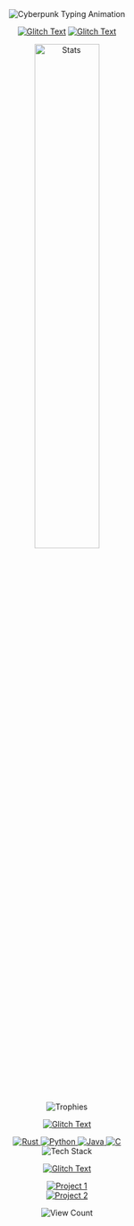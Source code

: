 <div align="center">  
  <img src="https://readme-typing-svg.demolab.com?font=JetBrains+Mono&weight=600&size=28&duration=4000&pause=1000&color=00F0FF&vCenter=true&width=500&lines=%F0%9F%96%A5%EF%B8%8F+NEURAL+INTERFACE+ACTIVE;%F0%9F%92%BB+SYSTEMS++ONLINE;%E2%9A%99%EF%B8%8F+DEPLOYING+BIO..." alt="Cyberpunk Typing Animation">  
</div>  
<div align="center">

[![Glitch Text](https://readme-typing-svg.demolab.com?font=Roboto+Mono&size=24&duration=4000&pause=9999999&color=00F0FF&background=0D111700&center=true&vCenter=true&width=500&lines=Rizzy1857)](https://git.io/typing-svg)
[![Glitch Text](https://readme-typing-svg.demolab.com?font=Roboto+Mono&size=24&duration=4000&pause=9999999&color=00F0FF&background=0D111700&center=true&vCenter=true&width=500&lines=Real+Time+Systems)](https://git.io/typing-svg)

<p align="center">
  <img src="https://github-readme-stats.vercel.app/api?username=Rizzy1857&show_icons=true&theme=radical&bg_color=0d1117&hide_border=true&include_all_commits=true&count_private=true" alt="Stats" width="48%"> 
</p>
<p align="center">
  <img src="https://github-profile-trophy.vercel.app/?username=Rizzy1857&theme=radical&no-frame=true&margin-w=15&column=7" alt="Trophies">
</p>

[![Glitch Text](https://readme-typing-svg.demolab.com?font=Roboto+Mono&size=24&duration=4000&pause=9999999&color=00F0FF&background=0D111700&center=true&vCenter=true&width=500&lines=Cyberware+Loadouts)](https://git.io/typing-svg)

<!-- Rust -->
<a href="https://www.rust-lang.org/" target="_blank">
  <img src="https://img.shields.io/badge/Rust-000000?style=for-the-badge&logo=rust&logoColor=white" alt="Rust">
</a>
<!-- Python -->
<a href="https://www.python.org/" target="_blank">
  <img src="https://img.shields.io/badge/Python-3776AB?style=for-the-badge&logo=python&logoColor=white" alt="Python">
</a>
<!-- Java -->
<a href="https://www.java.com/" target="_blank">
  <img src="https://img.shields.io/badge/Java-007396?style=for-the-badge&logo=java&logoColor=white" alt="Java">
</a>
<!-- C -->
<a href="https://en.wikipedia.org/wiki/C_(programming_language)" target="_blank">
  <img src="https://img.shields.io/badge/C-A8B9CC?style=for-the-badge&logo=c&logoColor=black" alt="C">
</a>
<br>
<!-- Animated Skill Icons -->
<img src="https://skillicons.dev/icons?i=rust,python,java,c&theme=dark&perline=4" alt="Tech Stack">

 
[![Glitch Text](https://readme-typing-svg.demolab.com?font=Roboto+Mono&size=24&duration=4000&pause=9999999&color=00F0FF&background=0D111700&center=true&vCenter=true&width=500&lines=Active+Holograms)](https://git.io/typing-svg)

[![Project 1](https://github-readme-stats.vercel.app/api/pin/?username=Rizzy1857&repo=Artefact&theme=dark&bg_color=0d1117)](https://github.com/Rizzy1857/ArteFact)  
[![Project 2](https://github-readme-stats.vercel.app/api/pin/?username=Rizzy1857&repo=PQ-Core&theme=dark&bg_color=0d1117)](https://github.com/Rizzy1857/PQ-Core)

![View Count](https://komarev.com/ghpvc/?username=Rizzy1857&color=00ff00&label=MATRIX+ACCESSES)
</div>
